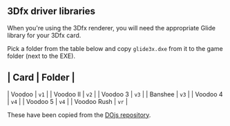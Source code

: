 ## 3Dfx driver libraries

When you're using the 3Dfx renderer, you will need the appropriate Glide library for your 3Dfx card.

Pick a folder from the table below and copy `glide3x.dxe` from it to the game folder (next to the EXE).

| Card        | Folder |
------------------------
| Voodoo      | `v1`   |
| Voodoo II   | `v2`   |
| Voodoo 3    | `v3`   |
| Banshee     | `v3`   |
| Voodoo 4    | `v4`   |
| Voodoo 5    | `v4`   |
| Voodoo Rush | `vr`   |

These have been copied from the [DOjs repository](https://github.com/SuperIlu/DOjS/tree/master/glide3x).
